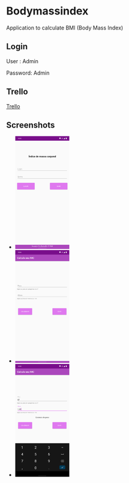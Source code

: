 # Bodymassindex
 Application to calculate BMI (Body Mass Index)

## Login
User : Admin

Password: Admin


## Trello

[Trello](https://trello.com/b/cEijAFb4/calc-body-mass-index-app)

## Screenshots 

<ul>
 <li>
  <img src="https://raw.githubusercontent.com/ericrocha97/Bodymassindex/master/screenshot/Screenshot_20190919-170823.png" height="30%" width="30%">
 </li>
 <li>
  <img src="https://raw.githubusercontent.com/ericrocha97/Bodymassindex/master/screenshot/Screenshot_20190919-170833.png" height="30%" width="30%">
 </li>
 <li>
  <img src="https://raw.githubusercontent.com/ericrocha97/Bodymassindex/master/screenshot/Screenshot_20190919-170857.png" height="30%" width="30%">
 </li>
 </ul>

